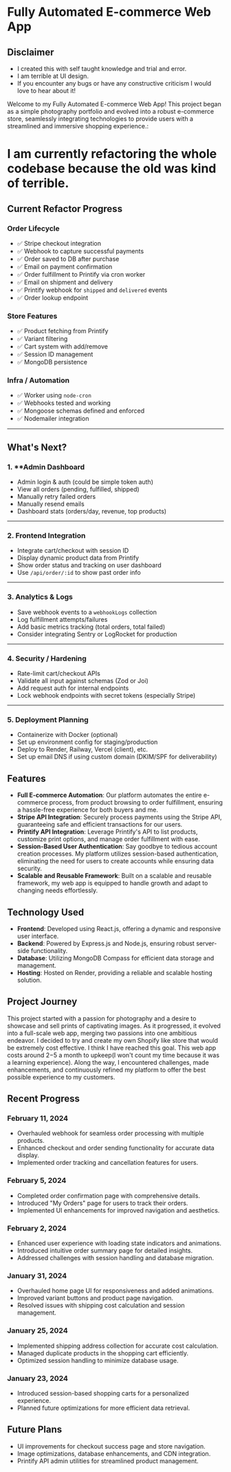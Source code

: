 # Fully Automated E-commerce Web App

## Disclaimer

-   I created this with self taught knowledge and trial and error.
-   I am terrible at UI design.
-   If you encounter any bugs or have any constructive criticism I would love to hear about it!

Welcome to my Fully Automated E-commerce Web App! This project began as a simple photography portfolio and evolved into a robust e-commerce store, seamlessly integrating technologies to provide users with a streamlined and immersive shopping experience.:

# I am currently refactoring the whole codebase because the old was kind of terrible.

## Current Refactor Progress

### Order Lifecycle

-   ✅ Stripe checkout integration
-   ✅ Webhook to capture successful payments
-   ✅ Order saved to DB after purchase
-   ✅ Email on payment confirmation
-   ✅ Order fulfillment to Printify via cron worker
-   ✅ Email on shipment and delivery
-   ✅ Printify webhook for `shipped` and `delivered` events
-   ✅ Order lookup endpoint

### Store Features

-   ✅ Product fetching from Printify
-   ✅ Variant filtering
-   ✅ Cart system with add/remove
-   ✅ Session ID management
-   ✅ MongoDB persistence

### Infra / Automation

-   ✅ Worker using `node-cron`
-   ✅ Webhooks tested and working
-   ✅ Mongoose schemas defined and enforced
-   ✅ Nodemailer integration

---

## What's Next?

### 1. \*\*Admin Dashboard

-   Admin login & auth (could be simple token auth)
-   View all orders (pending, fulfilled, shipped)
-   Manually retry failed orders
-   Manually resend emails
-   Dashboard stats (orders/day, revenue, top products)

---

### 2. **Frontend Integration**

-   Integrate cart/checkout with session ID
-   Display dynamic product data from Printify
-   Show order status and tracking on user dashboard
-   Use `/api/order/:id` to show past order info

---

### 3. **Analytics & Logs**

-   Save webhook events to a `webhookLogs` collection
-   Log fulfillment attempts/failures
-   Add basic metrics tracking (total orders, total failed)
-   Consider integrating Sentry or LogRocket for production

---

### 4. **Security / Hardening**

-   Rate-limit cart/checkout APIs
-   Validate all input against schemas (Zod or Joi)
-   Add request auth for internal endpoints
-   Lock webhook endpoints with secret tokens (especially Stripe)

---

### 5. **Deployment Planning**

-   Containerize with Docker (optional)
-   Set up environment config for staging/production
-   Deploy to Render, Railway, Vercel (client), etc.
-   Set up email DNS if using custom domain (DKIM/SPF for deliverability)

## Features

-   **Full E-commerce Automation**: Our platform automates the entire e-commerce process, from product browsing to order fulfillment, ensuring a hassle-free experience for both buyers and me.
-   **Stripe API Integration**: Securely process payments using the Stripe API, guaranteeing safe and efficient transactions for our users.
-   **Printify API Integration**: Leverage Printify's API to list products, customize print options, and manage order fulfillment with ease.
-   **Session-Based User Authentication**: Say goodbye to tedious account creation processes. My platform utilizes session-based authentication, eliminating the need for users to create accounts while ensuring data security.
-   **Scalable and Reusable Framework**: Built on a scalable and reusable framework, my web app is equipped to handle growth and adapt to changing needs effortlessly.

## Technology Used

-   **Frontend**: Developed using React.js, offering a dynamic and responsive user interface.
-   **Backend**: Powered by Express.js and Node.js, ensuring robust server-side functionality.
-   **Database**: Utilizing MongoDB Compass for efficient data storage and management.
-   **Hosting**: Hosted on Render, providing a reliable and scalable hosting solution.

## Project Journey

This project started with a passion for photography and a desire to showcase and sell prints of captivating images. As it progressed, it evolved into a full-scale web app, merging two passions into one ambitious endeavor. I decided to try and create my own Shopify like store that would be extremely cost effective. I think I have reached this goal. This web app costs around $2-$5 a month to upkeep(I won't count my time because it was a learning experience). Along the way, I encountered challenges, made enhancements, and continuously refined my platform to offer the best possible experience to my customers.

## Recent Progress

### February 11, 2024

-   Overhauled webhook for seamless order processing with multiple products.
-   Enhanced checkout and order sending functionality for accurate data display.
-   Implemented order tracking and cancellation features for users.

### February 5, 2024

-   Completed order confirmation page with comprehensive details.
-   Introduced "My Orders" page for users to track their orders.
-   Implemented UI enhancements for improved navigation and aesthetics.

### February 2, 2024

-   Enhanced user experience with loading state indicators and animations.
-   Introduced intuitive order summary page for detailed insights.
-   Addressed challenges with session handling and database migration.

### January 31, 2024

-   Overhauled home page UI for responsiveness and added animations.
-   Improved variant buttons and product page navigation.
-   Resolved issues with shipping cost calculation and session management.

### January 25, 2024

-   Implemented shipping address collection for accurate cost calculation.
-   Managed duplicate products in the shopping cart efficiently.
-   Optimized session handling to minimize database usage.

### January 23, 2024

-   Introduced session-based shopping carts for a personalized experience.
-   Planned future optimizations for more efficient data retrieval.

## Future Plans

-   UI improvements for checkout success page and store navigation.
-   Image optimizations, database enhancements, and CDN integration.
-   Printify API admin utilities for streamlined product management.
